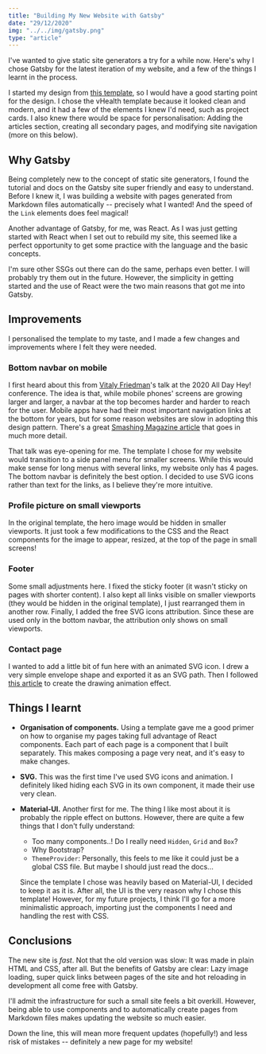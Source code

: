 ```yaml
---
title: "Building My New Website with Gatsby"
date: "29/12/2020"
img: "../../img/gatsby.png"
type: "article"
---
```


I've wanted to give static site generators a try for a while now. Here's why I chose Gatsby for the latest iteration of my website, and a few of the things I learnt in the process.

I started my design from [this template](https://github.com/shantanu-deshmukh/vhealth-gatsby), so I would have a good starting point for the design. I chose the vHealth template because it looked clean and modern, and it had a few of the elements I knew I'd need, such as project cards. I also knew there would be space for personalisation: Adding the articles section, creating all secondary pages, and modifying site navigation (more on this below).


## Why Gatsby
Being completely new to the concept of static site generators, I found the tutorial and docs on the Gatsby site super friendly and easy to understand. Before I knew it, I was building a website with pages generated from Markdown files automatically -- precisely what I wanted! And the speed of the `Link` elements does feel magical!

Another advantage of Gatsby, for me, was React. As I was just getting started with React when I set out to rebuild my site, this seemed like a perfect opportunity to get some practice with the language and the basic concepts.

I'm sure other SSGs out there can do the same, perhaps even better. I will probably try them out in the future. However, the simplicity in getting started and the use of React were the two main reasons that got me into Gatsby.


## Improvements
I personalised the template to my taste, and I made a few changes and improvements where I felt they were needed.

### Bottom navbar on mobile
I first heard about this from [Vitaly Friedman](https://www.smashingmagazine.com/author/vitaly-friedman/)'s talk at the 2020 All Day Hey! conference. The idea is that, while mobile phones' screens are growing larger and larger, a navbar at the top becomes harder and harder to reach for the user. Mobile apps have had their most important navigation links at the bottom for years, but for some reason websites are slow in adopting this design pattern. There's a great [Smashing Magazine article](https://www.smashingmagazine.com/2019/08/bottom-navigation-pattern-mobile-web-pages/) that goes in much more detail.

That talk was eye-opening for me. The template I chose for my website would transition to a side panel menu for smaller screens. While this would make sense for long menus with several links, my website only has 4 pages. The bottom navbar is definitely the best option. I decided to use SVG icons rather than text for the links, as I believe they're more intuitive.

### Profile picture on small viewports
In the original template, the hero image would be hidden in smaller viewports. It just took a few modifications to the CSS and the React components for the image to appear, resized, at the top of the page in small screens!

### Footer
Some small adjustments here. I fixed the sticky footer (it wasn't sticky on pages with shorter content). I also kept all links visible on smaller viewports (they would be hidden in the original template), I just rearranged them in another row.
Finally, I added the free SVG icons attribution. Since these are used only in the bottom navbar, the attribution only shows on small viewports.

### Contact page
I wanted to add a little bit of fun here with an animated SVG icon. I drew a very simple envelope shape and exported it as an SVG path. Then I followed [this article](https://www.tiny.cloud/blog/guide-svg-animation/) to create the drawing animation effect.


## Things I learnt

* **Organisation of components.** Using a template gave me a good primer on how to organise my pages taking full advantage of React components. Each part of each page is a component that I built separately. This makes composing a page very neat, and it's easy to make changes.
* **SVG.** This was the first time I've used SVG icons and animation. I definitely liked hiding each SVG in its own component, it made their use very clean.
* **Material-UI.** Another first for me. The thing I like most about it is probably the ripple effect on buttons. However, there are quite a few things that I don't fully understand:
  * Too many components..! Do I really need `Hidden`, `Grid` and `Box`?
  * Why Bootstrap?
  * `ThemeProvider`: Personally, this feels to me like it could just be a global CSS file. But maybe I should just read the docs...

  Since the template I chose was heavily based on Material-UI, I decided to keep it as it is. After all, the UI is the very reason why I chose this template! However, for my future projects, I think I'll go for a more minimalistic approach, importing just the components I need and handling the rest with CSS.


## Conclusions
The new site is *fast*. Not that the old version was slow: It was made in plain HTML and CSS, after all. But the benefits of Gatsby are clear: Lazy image loading, super quick links between pages of the site and hot reloading in development all come free with Gatsby.

I'll admit the infrastructure for such a small site feels a bit overkill. However, being able to use components and to automatically create pages from Markdown files makes updating the website so much easier.

Down the line, this will mean more frequent updates (hopefully!) and less risk of mistakes -- definitely a new page for my website!
